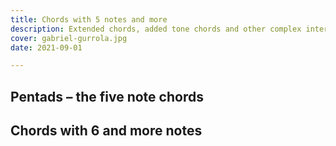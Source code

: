 ```yaml
---
title: Chords with 5 notes and more
description: Extended chords, added tone chords and other complex interval combinations
cover: gabriel-gurrola.jpg
date: 2021-09-01

---
```



<script setup>
import pentad from '#/db/chord/pentad.yaml'

import {ChordType} from 'tonal'

const more = ChordType.all().filter((get) => get.intervals.length>5)
  .filter(get=>get)
  .sort((a,b)=>a.chroma>b.chroma ? -1 :1)
  .map((get) => ({
    chroma: get.chroma,
    title: get.name || get.aliases?.[0]
  }));
</script>

## Pentads – the five note chords

<chroma-profile-collection :collection="pentad" />

## Chords with 6 and more notes

<chroma-profile-collection :collection="more" />

<youtube-embed video="RFH1LD4KdWs" />
